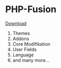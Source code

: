 # PHP-Fusion

<u>Download</u>
<ol>
  <li>Themes</li>
  <li>Addons</li>
  <li>Core Modifikation</li>
  <li>User Fields</li>
  <li>Language</li>
  <li>and many more...</li>
</ol>
  
